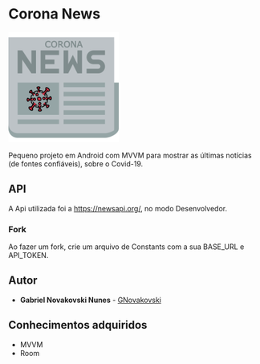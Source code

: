 # Corona News
<img src="/app/src/main/res/drawable-v24/news_icon.png" width="220" height="220">

Pequeno projeto em Android com MVVM para mostrar as últimas notícias (de fontes confiáveis), sobre o Covid-19. 

## API

A Api utilizada foi a https://newsapi.org/, no modo Desenvolvedor.
### Fork 

Ao fazer um fork, crie um arquivo de Constants com a sua BASE_URL e API_TOKEN.

## Autor

* **Gabriel Novakovski Nunes** - [GNovakovski](https://github.com/gnovakovski)

## Conhecimentos adquiridos

* MVVM
* Room
